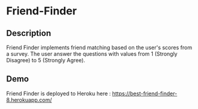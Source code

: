# Friend-Finder
## Description
  Friend Finder implements friend matching based on the user's scores from a survey. The user answer the questions with values from 1 (Strongly Disagree) to 5 (Strongly Agree).

## Demo
Friend Finder is deployed to Heroku here : https://best-friend-finder-8.herokuapp.com/

